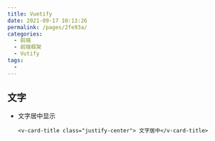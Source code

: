 ```yaml
---
title: Vuetify
date: 2021-09-17 10:13:26
permalink: /pages/2fe93a/
categories:
  - 前端
  - 前端框架
  - Vutify
tags:
  -
---
```


## 文字

- 文字居中显示

  ```vue
  <v-card-title class="justify-center"> 文字居中</v-card-title>
  ```

